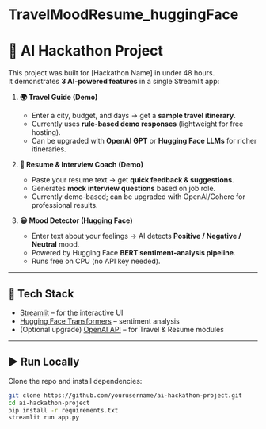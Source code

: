 # TravelMoodResume_huggingFace
# 🤖 AI Hackathon Project

This project was built for [Hackathon Name] in under 48 hours.  
It demonstrates **3 AI-powered features** in a single Streamlit app:  

1. **🌍 Travel Guide (Demo)**  
   - Enter a city, budget, and days → get a **sample travel itinerary**.  
   - Currently uses **rule-based demo responses** (lightweight for free hosting).  
   - Can be upgraded with **OpenAI GPT** or **Hugging Face LLMs** for richer itineraries.  

2. **💼 Resume & Interview Coach (Demo)**  
   - Paste your resume text → get **quick feedback & suggestions**.  
   - Generates **mock interview questions** based on job role.  
   - Currently demo-based; can be upgraded with OpenAI/Cohere for professional results.  

3. **😀 Mood Detector (Hugging Face)**  
   - Enter text about your feelings → AI detects **Positive / Negative / Neutral** mood.  
   - Powered by Hugging Face **BERT sentiment-analysis pipeline**.  
   - Runs free on CPU (no API key needed).  

---

## 🚀 Tech Stack
- [Streamlit](https://streamlit.io) – for the interactive UI  
- [Hugging Face Transformers](https://huggingface.co/transformers/) – sentiment analysis  
- (Optional upgrade) [OpenAI API](https://platform.openai.com/) – for Travel & Resume modules  

---

## ▶️ Run Locally
Clone the repo and install dependencies:

```bash
git clone https://github.com/yourusername/ai-hackathon-project.git
cd ai-hackathon-project
pip install -r requirements.txt
streamlit run app.py
